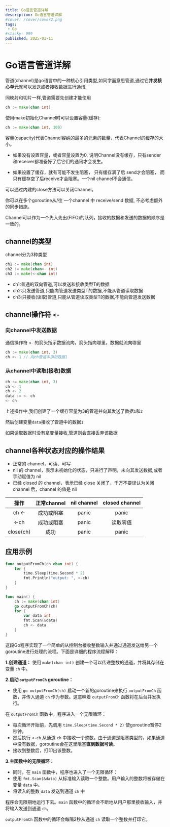 ```yaml
---
title: Go语言管道详解
description: Go语言管道详解
#cover: /cover/cover2.png
tags:
 - Go 
#sticky: 999
published: 2025-01-11
---
```


# Go语言管道详解

管道(channel)是go语言中的一种核心引用类型,如同字面意思管道,通过它**并发核心单元**就可以发送或者接收数据进行通讯.

同映射和切片一样,管道需要先创建才能使用

```go
ch := make(chan int)
```

使用make初始化Channel时可以设置容量(缓存):

```go
ch := make(chan int, 100)
```

容量(capacity)代表Channel容纳的最多的元素的数量，代表Channel的缓存的大小。

* 如果没有设置容量，或者容量设置为0, 说明Channel没有缓存，只有sender和receiver都准备好了后它们的通讯才会发生。

* 如果设置了缓存，就有可能不发生阻塞， 只有缓存满了后 send才会阻塞， 而只有缓存空了后receive才会阻塞。一个nil channel不会通信。

可以通过内建的close方法可以关闭Channel。

你可以在多个goroutine从/往 一个channel 中 receive/send 数据, 不必考虑额外的同步措施。

Channel可以作为一个先入先出(FIFO)的队列，接收的数据和发送的数据的顺序是一致的。

## channel的类型

channel分为3种类型

```go
ch1 := make(chan int)       
ch2 := make(chan<- int)     
ch3 := make(<-chan int)     
```

* ch1:普通的双向管道,可以发送和接收类型T的数据
* ch2:只发送管道,只能向管道发送类型T的数据,不能从管道读取数据
* ch3:只接收(读取)管道,只能从管道读取类型T的数据,不能向管道发送数据

## channel操作符 `<-`

### 向channel中发送数据

通信操作符 `<-` 的箭头指示数据流向，箭头指向哪里，数据就流向哪里

```go
ch := make(chan int, 3)
ch <- 1 // 向ch管道中添加数据1
```

### 从channel中读取(接收)数据

```go
ch := make(chan int, 3)
ch <- 1
ch <- 2
data := <- ch
<- ch
```
上述操作中,我们创建了一个缓存容量为3的管道并向其发送了数据`1`和`2`

然后创建变量`data`接收了管道中的数据`1`

如果读取数据时没有拿变量接收,管道则会直接丢弃该数据

## channel各种状态对应的操作结果

- 正常的 channel，可读、可写
- nil 的 channel，表示未初始化的状态，只进行了声明，未向其发送数据,或者手动赋值为 nil
- 已经 closed 的 channel，表示已经 close 关闭了，千万不要误认为关闭 channel 后，channel 的值是 nil

|   操作    | 正常channel | nil channel | closed channel |
| :-------: | :---------: | :---------: | :------------: |
|   ch <-   | 成功或阻塞  |    panic    |     panic      |
|   <-ch    | 成功或阻塞  |    panic    |    读取零值    |
| close(ch) |    成功     |    panic    |     panic      |


## 应用示例
```go
func outputFromCh(ch chan int) {
	for {
		time.Sleep(time.Second * 2)
		fmt.Println("output: ", <-ch)
	}
}

func main() {
	ch := make(chan int)
	go outputFromCh(ch)
	for {
		var data int
		fmt.Scan(&data)
		ch <- data
	}
}
```
这段Go程序实现了一个简单的从控制台接收整数输入并通过通道发送给另一个goroutine进行处理的流程。下面是详细的程序流程解释：

**1.创建通道：**
使用 `make(chan int)` 创建一个可以传递整数的通道，并将其存储在变量 `ch` 中。

**2.启动 `outputFromCh` goroutine：**

- 使用 `go outputFromCh(ch)` 启动一个新的goroutine来执行 `outputFromCh` 函数，并传入通道 `ch` 作为参数。这意味着 `outputFromCh` 函数将在后台并发执行。

在 `outputFromCh` 函数中，程序进入一个无限循环：
- 每次循环开始前，先调用 `time.Sleep(time.Second * 2)` 使goroutine暂停2秒钟。
- 然后执行 `<-ch` 从通道 `ch` 中接收一个整数。由于通道是阻塞类型的，如果通道中没有数据，goroutine会在这里阻塞**直到数据可读**。
- 接收到整数后，打印出该整数。

**3.主函数中的无限循环：**
- 同时，在 `main` 函数中，程序也进入了一个无限循环：
- 使用 `fmt.Scan(&data)` 从标准输入读取一个整数。用户输入的整数将被存储在变量 `data` 中。
- 将读入的整数 `data` 发送到通道 `ch` 中

程序会无限期地运行下去。`main` 函数中的循环会不断地从用户那里接收输入，并将输入发送到通道 `ch`。

`outputFromCh` 函数中的循环会每隔2秒从通道 `ch` 读取一个整数并打印它。
